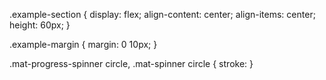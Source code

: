  .example-section {
    display: flex;
    align-content: center;
    align-items: center;
    height: 60px;
  }
  
  .example-margin {
    margin: 0 10px;
  }

  .mat-progress-spinner circle, .mat-spinner circle {
    stroke: 
  }
